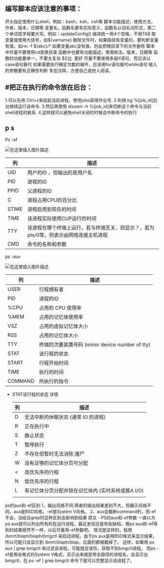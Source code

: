## 编写脚本应该注意的事项：

开头指定使用什么shell，例如：bash，ksh，csh等
脚本功能描述，使用方法，作者，版本，日期等
变量名，函数名要有实际意义，函数名以动名词形式，第二个单词首字母要大写。例如：updateConfig()
缩进统一用4个空格，不用TAB
取变量值使用大括号，如${varname}
删除文件时，如果路径有变量的，要判断变量有值，如rm -f ${abc}/* 如果变量abc没有值，则会把根目录下的文件删除
脚本中尽量不要使用cd变换目录
函数中也要有功能描述，使用依法，版本，日期等
函数的功能要单一，不要太复杂
$()比` `更好
尽量不要使用多层if语句，而应该以case语句替代
如果需要执行确定次数的循环，应该用for语句替代while语句
输入的参数要有正确性判断
多加注释，方便自己或他人阅读。



## #把正在执行的命令放在后台：

1.可以先用 Ctrl+z来挂起当前进程，使用jobs获得作业号.
2.利用 bg %[job_id]后台继续运行该命令.
3.然后再使用 disown -h %[job_id]来切断这个命令与当前shell进程的联系.
4.这样就可以避免shell关闭的时候会中断命令的执行

## p s

Ps -ef

![在这里插入图片描述](https://img-blog.csdnimg.cn/f12d7aed41104621a977075e2d346310.png#pic_left)



| 列    | 描述                                                         |
| ----- | ------------------------------------------------------------ |
| UID   | 用户的ID ，但输出的是用户名                                  |
| PID   | 进程的ID                                                     |
| PPID  | 父进程的ID                                                   |
| C     | 进程占用CPU的百分比                                          |
| STIME | 进程启用到现在的时间                                         |
| TIME  | 该进程实际使用CUP运行的时间                                  |
| TTY   | 该进程在哪个终端上运行，若与终端无关，则显示？，若为pts/0等，则表示由网络连接主机进程 |
| CMD   | 命令的名称和参数                                             |

ps -aux

![在这里插入图片描述](https://img-blog.csdnimg.cn/dce5888f16094fa0861b63dde43f2ffd.png#pic_left)

| 列      | 描述                                            |
| ------- | ----------------------------------------------- |
| USER    | 行程拥有者                                      |
| PID     | 进程的ID                                        |
| %CPU    | 占用的 CPU 使用率                               |
| %MEM    | 占用的记忆体使用率                              |
| VSZ     | 占用的虚拟记忆体大小                            |
| RSS     | 占用的记忆体大小                                |
| TTY     | 终端的次要装置号码 (minor device number of tty) |
| STAT    | 该行程的状态                                    |
| START   | 行程开始时间                                    |
| TIME    | 执行的时间                                      |
| COMMAND | 所执行的指令                                    |

- STAT该行程的状态 详情

  | 列   | 描述                                               |
  | ---- | -------------------------------------------------- |
  | D    | 无法中断的休眠状态 (通常 IO 的进程)                |
  | R    | 正在执行中                                         |
  | S    | 静止状态                                           |
  | T    | 暂停执行                                           |
  | Z    | 不存在但暂时无法消除,僵尸                          |
  | W    | 没有足够的记忆体分页可分配                         |
  | <    | 高优先序的行程                                     |
  | N    | 低优先序的行程                                     |
  | L    | 有记忆体分页分配并锁在记忆体内 (实时系统或捱A I/O) |
  |      |                                                    |

ps的aux和-ef区别
1、输出风格不同
两者的输出结果差别不大，但展示风格不同。aux是BSD风格，-ef是System V风格。
2、aux会截断command列，而-ef不会，当结合grep时这种区别会影响到结果
原文 - PS的aux和-ef参数
一直以为ps aux就可以列出所有的在运行进程，最近发现还是有些缺陷，用ps aux和-ef得到的结果居然不一样，以后尽量用-ef参数吧。
情况是这样的，我用 /bmrt/blaph/blaph/bmgctl 来启动进程，由于ps aux是用BSD格式来显示结果，所以可能只会显示到 /bmrt/blaph/blap，后面的都被截掉了。
这样，如果用 ps aux | grep bmgctl 来过滤该进程，可能就会误伤，获取不到bmgctl进程。
而ps -ef是用全格式的System V格式，显示出来就是带全路径的进程名，会显示出bmgctl，在 ps -ef | grep bmgctl 命令下就可以完整显示该进程了。

